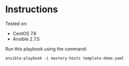 # Instructions

Tested on:
- CentOS 7.6
- Ansible 2.7.5

Run this playbook using the command:

    ansible-playbook -i mastery-hosts template-demo.yaml
